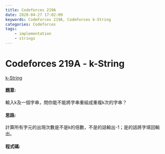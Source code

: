 ```yaml
---
title: Codeforces 219A
date: 2020-04-27 17:02:09
keywords: CodeForces 219A, CodeForces k-String
categories: Codeforces
tags:
    - implementation
    - strings
---
```

# Codeforces 219A - k-String
[k-String](https://codeforces.com/problemset/problem/219/A)


#### 題意:
輸入k及一個字串，問你能不能將字串重組成重複k次的字串？
<!-- more -->
#### 思路:
計算所有字元的出現次數是不是k的倍數，不是的話輸出-1；是的話將字填回輸出。

#### 程式碼:
<script src="https://gist.github.com/Daviswww/e4e0ff8ee8a7c9e81a3b707850e14d6c.js"></script>